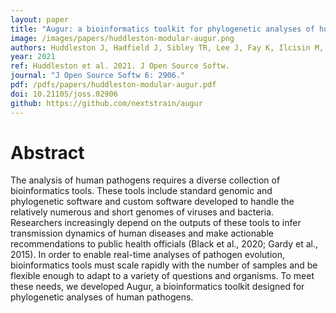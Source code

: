 ```yaml
---
layout: paper
title: "Augur: a bioinformatics toolkit for phylogenetic analyses of human pathogens"
image: /images/papers/huddleston-modular-augur.png
authors: Huddleston J, Hadfield J, Sibley TR, Lee J, Fay K, Ilcisin M, Harkins E, Bedford T, Neher RA, Hodcroft EB.
year: 2021
ref: Huddleston et al. 2021. J Open Source Softw.
journal: "J Open Source Softw 6: 2906."
pdf: /pdfs/papers/huddleston-modular-augur.pdf
doi: 10.21105/joss.02906
github: https://github.com/nextstrain/augur
---
```


# Abstract

The analysis of human pathogens requires a diverse collection of bioinformatics tools.
These tools include standard genomic and phylogenetic software and custom software developed to handle the relatively numerous and short genomes of viruses and bacteria.
Researchers increasingly depend on the outputs of these tools to infer transmission dynamics of human diseases and make actionable recommendations to public health officials (Black et al., 2020; Gardy et al., 2015).
In order to enable real-time analyses of pathogen evolution, bioinformatics tools must scale rapidly with the number of samples and be flexible enough to adapt to a variety of questions and organisms.
To meet these needs, we developed Augur, a bioinformatics toolkit designed for phylogenetic analyses of human pathogens.
